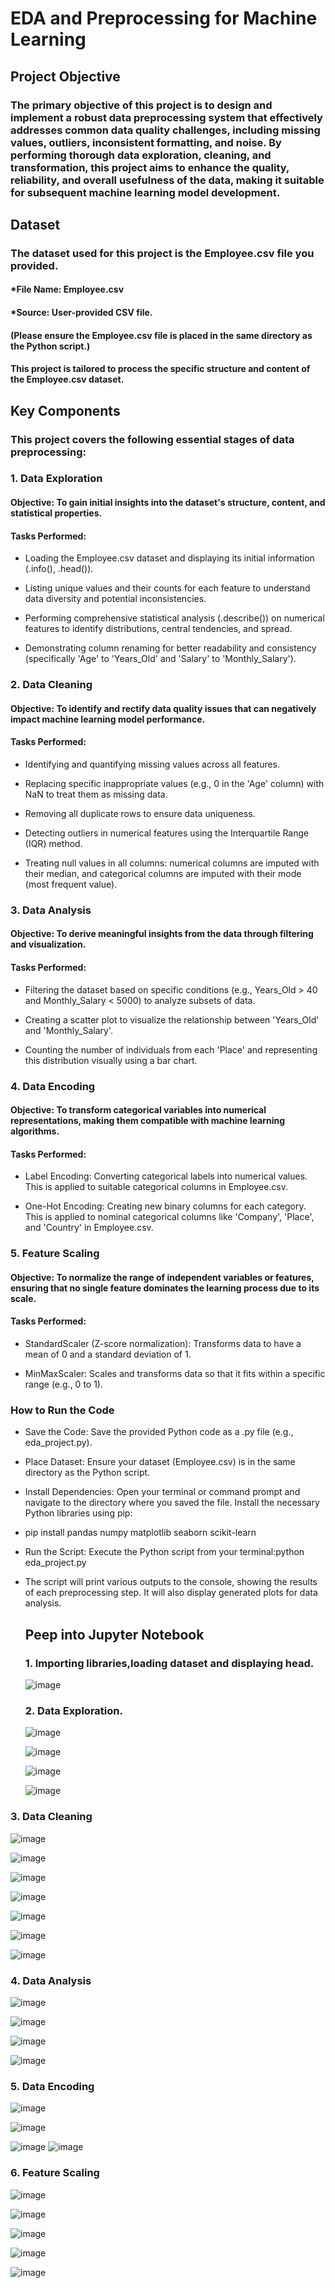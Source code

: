 # EDA and Preprocessing for Machine Learning


## Project Objective

### The primary objective of this project is to design and implement a robust data preprocessing system that effectively addresses common data quality challenges, including missing values, outliers, inconsistent formatting, and noise. By performing thorough data exploration, cleaning, and transformation, this project aims to enhance the quality, reliability, and overall usefulness of the data, making it suitable for subsequent machine learning model development.


## Dataset

### The dataset used for this project is the Employee.csv file you provided.

#### *File Name: Employee.csv

#### *Source: User-provided CSV file.

#### (Please ensure the Employee.csv file is placed in the same directory as the Python script.)

#### This project is tailored to process the specific structure and content of the Employee.csv dataset.



## Key Components

### This project covers the following essential stages of data preprocessing:

### 1. Data Exploration 

#### Objective: To gain initial insights into the dataset's structure, content, and statistical properties.

#### Tasks Performed:

* Loading the Employee.csv dataset and displaying its initial information (.info(), .head()).

* Listing unique values and their counts for each feature to understand data diversity and potential inconsistencies.

* Performing comprehensive statistical analysis (.describe()) on numerical features to identify distributions, central tendencies, and spread.

* Demonstrating column renaming for better readability and consistency (specifically 'Age' to 'Years_Old' and 'Salary' to 'Monthly_Salary').


### 2. Data Cleaning 

#### Objective: To identify and rectify data quality issues that can negatively impact machine learning model performance.

#### Tasks Performed:

* Identifying and quantifying missing values across all features.

* Replacing specific inappropriate values (e.g., 0 in the 'Age' column) with NaN to treat them as missing data.

* Removing all duplicate rows to ensure data uniqueness.

* Detecting outliers in numerical features using the Interquartile Range (IQR) method.

* Treating null values in all columns: numerical columns are imputed with their median, and categorical columns are imputed with their mode (most frequent value).


### 3. Data Analysis 

#### Objective: To derive meaningful insights from the data through filtering and visualization.

#### Tasks Performed:

* Filtering the dataset based on specific conditions (e.g., Years_Old > 40 and Monthly_Salary < 5000) to analyze subsets of data.

* Creating a scatter plot to visualize the relationship between 'Years_Old' and 'Monthly_Salary'.

* Counting the number of individuals from each 'Place' and representing this distribution visually using a bar chart.


### 4. Data Encoding 

#### Objective: To transform categorical variables into numerical representations, making them compatible with machine learning algorithms.

#### Tasks Performed:

* Label Encoding: Converting categorical labels into numerical values. This is applied to suitable categorical columns in Employee.csv.

* One-Hot Encoding: Creating new binary columns for each category. This is applied to nominal categorical columns like 'Company', 'Place', and 'Country' in Employee.csv.


### 5. Feature Scaling

#### Objective: To normalize the range of independent variables or features, ensuring that no single feature dominates the learning process due to its scale.

#### Tasks Performed:

* StandardScaler (Z-score normalization): Transforms data to have a mean of 0 and a standard deviation of 1.

* MinMaxScaler: Scales and transforms data so that it fits within a specific range (e.g., 0 to 1).

  

### How to Run the Code

* Save the Code: Save the provided Python code as a .py file (e.g., eda_project.py).

* Place Dataset: Ensure your dataset (Employee.csv) is in the same directory as the Python script.

* Install Dependencies: Open your terminal or command prompt and navigate to the directory where you saved the file. Install the necessary Python libraries using pip:

* pip install pandas numpy matplotlib seaborn scikit-learn

* Run the Script: Execute the Python script from your terminal:python eda_project.py

* The script will print various outputs to the console, showing the results of each preprocessing step. It will also display generated plots for data analysis.


  ## Peep into Jupyter Notebook

  ### 1. Importing libraries,loading dataset and displaying head.

  ![image](https://github.com/user-attachments/assets/fae5e58b-08f5-4b53-b2cf-e82ed8d85aad)


  ### 2. Data Exploration.

  ![image](https://github.com/user-attachments/assets/20c35951-84f9-41dd-a098-ce5825f04440)

  ![image](https://github.com/user-attachments/assets/c886a120-9048-4ad8-98d9-db40c861e1a4)

  ![image](https://github.com/user-attachments/assets/ffb04c09-e2bb-41ee-839c-197dae328ca1)

  ![image](https://github.com/user-attachments/assets/a0b70b48-b237-442c-8177-14af0a3b7964)



 ### 3. Data Cleaning 

 ![image](https://github.com/user-attachments/assets/b386c786-4a12-417a-bf96-a5c2c53c9b27)

 ![image](https://github.com/user-attachments/assets/53a824ef-45e8-4ab8-9e15-5550b96b3d3e)

 ![image](https://github.com/user-attachments/assets/14d6790f-8358-4af9-9caf-3aafa7d12202)

 ![image](https://github.com/user-attachments/assets/177abbe8-38d8-4dab-918a-e15d3b27511b)

 ![image](https://github.com/user-attachments/assets/ecac731d-39fd-4b77-a7bb-c2984005678f)

 ![image](https://github.com/user-attachments/assets/f807bb1c-5e8e-4420-9aba-60b75c8e48d3)

 ![image](https://github.com/user-attachments/assets/1d93a4e6-07f7-428b-ac53-fbd9be5b9d75)


 ### 4. Data Analysis 

![image](https://github.com/user-attachments/assets/a27ac17a-d76d-4a16-a1ec-3124a4156595)

![image](https://github.com/user-attachments/assets/759544aa-7e96-4bc9-b9ed-63d93bba41a5)

![image](https://github.com/user-attachments/assets/e88e5589-7af7-4071-b9b8-86b70e829f74)

![image](https://github.com/user-attachments/assets/67a11ac3-1cd7-4fa8-b4f6-09cf54d4511a)


### 5. Data Encoding

![image](https://github.com/user-attachments/assets/90dee695-2ed6-4ee8-b98c-ff8e712154c1)

![image](https://github.com/user-attachments/assets/e2c500ad-66d1-495b-809c-f9d17c53dd9a)

![image](https://github.com/user-attachments/assets/3cb11c6c-0730-4832-a540-eb2e37af36d3)
![image](https://github.com/user-attachments/assets/c667f107-7b44-4950-9903-47527d0d3eba)


### 6. Feature Scaling

![image](https://github.com/user-attachments/assets/7ab36822-1dbe-4082-aa61-5b91f9cccf3d)

![image](https://github.com/user-attachments/assets/51eb5a69-d3e9-4557-afb0-c20b0d25a3ae)

![image](https://github.com/user-attachments/assets/53365db6-3a5b-4baf-82ee-246383d76ee4)

![image](https://github.com/user-attachments/assets/e85b0191-aecf-4ffb-bfb7-41962d21629c)

![image](https://github.com/user-attachments/assets/fb7bd2b9-28b9-4f91-9f18-8f67ec8bcd33)












 










 
